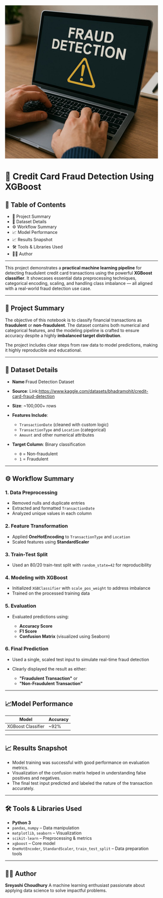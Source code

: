<p align="center">
  <img src="FraudDetection.jpg" alt="Sentiment Analysis Output" width="600"/>
</p>

# 🔐 Credit Card Fraud Detection Using XGBoost

## 📑 Table of Contents

* 📘 Project Summary
* 📂 Dataset Details
* ⚙️ Workflow Summary
* 📈 Model Performance
* 📈 Results Snapshot
* 🛠 Tools & Libraries Used
* 👩‍💻 Author


---

This project demonstrates a **practical machine learning pipeline** for detecting fraudulent credit card transactions using the powerful **XGBoost classifier**. It showcases essential data preprocessing techniques, categorical encoding, scaling, and handling class imbalance — all aligned with a real-world fraud detection use case.

---

## 📘 Project Summary

The objective of this notebook is to classify financial transactions as **fraudulent** or **non-fraudulent**. The dataset contains both numerical and categorical features, and the modeling pipeline is crafted to ensure accuracy despite a highly **imbalanced target distribution**.

The project includes clear steps from raw data to model predictions, making it highly reproducible and educational.

---

## 📂 Dataset Details
* **Name**:Fraud Detection Dataset
* **Source**: Link:https://www.kaggle.com/datasets/bhadramohit/credit-card-fraud-detection
* **Size**: \~100,000+ rows
* **Features Include**:

  * `TransactionDate` (cleaned with custom logic)
  * `TransactionType` and `Location` (categorical)
  * `Amount` and other numerical attributes
* **Target Column**: Binary classification

  * `0` = Non-fraudulent
  * `1` = Fraudulent

---

## ⚙️ Workflow Summary

### 1. **Data Preprocessing**

* Removed nulls and duplicate entries
* Extracted and formatted `TransactionDate`
* Analyzed unique values in each column

### 2. **Feature Transformation**

* Applied **OneHotEncoding** to `TransactionType` and `Location`
* Scaled features using **StandardScaler**

### 3. **Train-Test Split**

* Used an 80/20 train-test split with `random_state=42` for reproducibility

### 4. **Modeling with XGBoost**

* Initialized `XGBClassifier` with `scale_pos_weight` to address imbalance
* Trained on the processed training data

### 5. **Evaluation**

* Evaluated predictions using:

  * **Accuracy Score**
  * **F1 Score**
  * **Confusion Matrix** (visualized using Seaborn)

### 6. **Final Prediction**

* Used a single, scaled test input to simulate real-time fraud detection
* Clearly displayed the result as either:

  * **"Fraudulent Transaction"** or
  * **"Non-Fraudulent Transaction"**

---
## 📈**Model Performance**
| Model                | Accuracy |
|---------------------|----------|
| XGBoost Classifier | ~92%     |

---

## 📈 Results Snapshot

* Model training was successful with good performance on evaluation metrics.
* Visualization of the confusion matrix helped in understanding false positives and negatives.
* The final test input predicted and labeled the nature of the transaction accurately.

---

## 🛠 Tools & Libraries Used

* **Python 3**
* `pandas`, `numpy` – Data manipulation
* `matplotlib`, `seaborn` – Visualization
* `scikit-learn` – Preprocessing & metrics
* `xgboost` – Core model
* `OneHotEncoder`, `StandardScaler`, `train_test_split` – Data preparation tools

---

## 👩‍💻 Author

**Sreyashi Choudhury**
A machine learning enthusiast passionate about applying data science to solve impactful problems.


